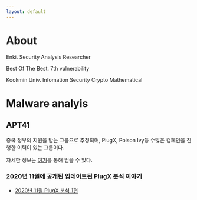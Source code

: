 ```yaml
---
layout: default
---
```


# About

Enki. Security Analysis Researcher

Best Of The Best. 7th vulnerability

Kookmin Univ. Infomation Security Crypto Mathematical

# Malware analyis

## APT41

중국 정부의 지원을 받는 그룹으로 추정되며, PlugX, Poison Ivy등 수많은 캠페인을 진행한 이력이 있는 그룹이다. 

자세한 정보는 [여기](https://malpedia.caad.fkie.fraunhofer.de/actor/apt41)를 통해 얻을 수 있다.

### 2020년 11월에 공개된 업데이트된 PlugX 분석 이야기

- [2020년 11월 PlugX 분석 1편](./post/PlugX-1.md)

